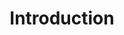 ---
title: Introduction
shot_read_time: false
canonical_url: 'https://docs.projectcalico.org/v3.9/introduction/index'
---